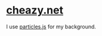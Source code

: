# [cheazy.net]
I use [particles.js] for my background.

[cheazy.net]: http://cheazy.net/
[particles.js]: https://github.com/VincentGarreau/particles.js/
